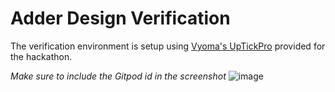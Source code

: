# Adder Design Verification
The verification environment is setup using [Vyoma's UpTickPro](https://vyomasystems.com) provided for the hackathon.

*Make sure to include the Gitpod id in the screenshot*
![image](https://user-images.githubusercontent.com/16399079/181467080-eeef2b92-83e4-4c00-98b9-0b3b5827a140.png)
